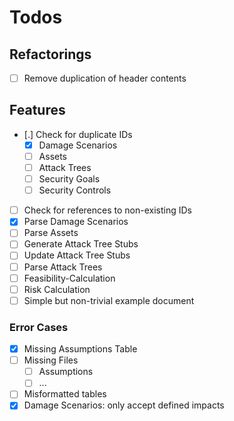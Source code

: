 # Todos

## Refactorings

* [ ] Remove duplication of header contents

## Features

* [.] Check for duplicate IDs
  * [x] Damage Scenarios
  * [ ] Assets
  * [ ] Attack Trees
  * [ ] Security Goals
  * [ ] Security Controls
* [ ] Check for references to non-existing IDs
* [x] Parse Damage Scenarios
* [ ] Parse Assets
* [ ] Generate Attack Tree Stubs
* [ ] Update Attack Tree Stubs
* [ ] Parse Attack Trees
* [ ] Feasibility-Calculation
* [ ] Risk Calculation
* [ ] Simple but non-trivial example document

### Error Cases

* [x] Missing Assumptions Table
* [ ] Missing Files
  * [ ] Assumptions
  * [ ] ...
* [ ] Misformatted tables
* [x] Damage Scenarios: only accept defined impacts